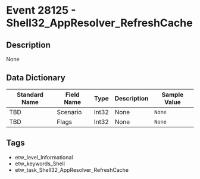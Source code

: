 # Event 28125 - Shell32_AppResolver_RefreshCache

## Description
None

## Data Dictionary
|Standard Name|Field Name|Type|Description|Sample Value|
|---|---|---|---|---|
|TBD|Scenario|Int32|None|`None`|
|TBD|Flags|Int32|None|`None`|

## Tags
* etw_level_Informational
* etw_keywords_Shell
* etw_task_Shell32_AppResolver_RefreshCache